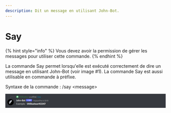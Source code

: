 ```yaml
---
description: Dit un message en utilisant John-Bot.
---
```


# Say

{% hint style="info" %}
Vous devez avoir la permission de gérer les messages pour utiliser cette commande.
{% endhint %}

La commande Say permet lorsqu'elle est exécuté correctement de dire un message en utilisant John-Bot (voir image #1). La commande Say est aussi utilisable en commande à préfixe.

Syntaxe de la commande : /say \<message>

![Image #1](../../../.gitbook/assets/Say.png)
